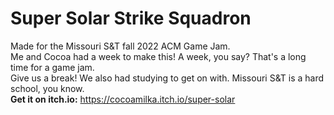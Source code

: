 # Super Solar Strike Squadron
Made for the Missouri S&T fall 2022 ACM Game Jam.  
Me and Cocoa had a week to make this! A week, you say? That's a long time for a game jam.  
Give us a break! We also had studying to get on with. Missouri S&T is a hard school, you know.  
**Get it on itch.io:** https://cocoamilka.itch.io/super-solar
